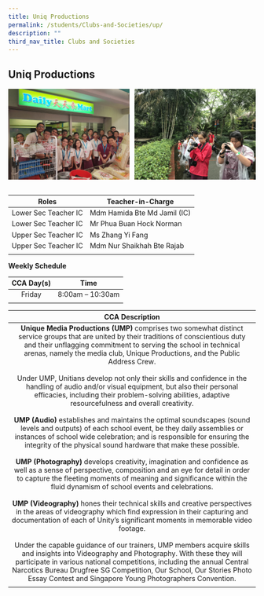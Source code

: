 ```yaml
---
title: Uniq Productions
permalink: /students/Clubs-and-Societies/up/
description: ""
third_nav_title: Clubs and Societies
---
```

## Uniq Productions

<img src="/images/unique_prod1.jpg" style="width:49%" align=left>
<img src="/images/unique_prod2.jpg" style="width:49%" align=right>
<br clear="left"><br>

| **Roles** | **Teacher-in-Charge** |
|:---:|---|
| Lower Sec Teacher IC | Mdm Hamida Bte Md Jamil (IC) |
| Lower Sec Teacher IC | Mr Phua Buan Hock Norman |
| Upper Sec Teacher IC | Ms Zhang Yi Fang |
| Upper Sec Teacher IC | Mdm Nur Shaikhah Bte Rajab |
|  |  |

**Weekly Schedule**

| **CCA Day(s)** | **Time** |
|:---:|---|
| Friday | 8:00am – 10:30am |
|  |  |

| **CCA Description** |
|:---:|
| **Unique Media Productions (UMP)** comprises two somewhat distinct service groups that are united by their traditions of conscientious duty and their unflagging commitment to serving the school in technical arenas, namely the media club, Unique Productions, and the Public Address Crew.  <br><br>Under UMP, Unitians develop not only their skills and confidence in the handling of audio and/or visual equipment, but also their personal efficacies, including their problem-solving abilities, adaptive resourcefulness and overall creativity.  <br><br>**UMP (Audio)** establishes and maintains the optimal soundscapes (sound levels and outputs) of each school event, be they daily assemblies or instances of school wide celebration; and is responsible for ensuring the integrity of the physical sound hardware that make these possible.  <br><br>**UMP (Photography)** develops creativity, imagination and confidence as well as a sense of perspective, composition and an eye for detail in order to capture the fleeting moments of meaning and significance within the fluid dynamism of school events and celebrations.  <br><br>**UMP (Videography)** hones their technical skills and creative perspectives in the areas of videography which find expression in their capturing and documentation of each of Unity’s significant moments in memorable video footage.  <br><br>Under the capable guidance of our trainers, UMP members acquire skills and insights into Videography and Photography. With these they will participate in various national competitions, including the annual Central Narcotics Bureau Drugfree SG Competition, Our School, Our Stories Photo Essay Contest and Singapore Young Photographers Convention. |
|  |